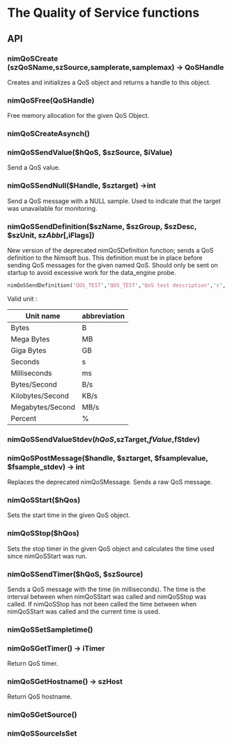 # The Quality of Service functions 

## API

### nimQoSCreate (szQoSName,szSource,samplerate,samplemax) -> QoSHandle
Creates and initializes a QoS object and returns a handle to this object.

### nimQoSFree(QoSHandle)
Free memory allocation for the given QoS Object.

### nimQoSCreateAsynch()

### nimQoSSendValue($hQoS, $szSource, $iValue)
Send a QoS value.

### nimQoSSendNull($Handle, $sztarget) ->int
Send a QoS message with a NULL sample. Used to indicate that the target was unavailable for monitoring. 

### nimQoSSendDefinition($szName, $szGroup, $szDesc, $szUnit, $szAbbr [,$iFlags])
New version of the deprecated nimQoSDefinition function; sends a QoS definition to the Nimsoft bus. This definition must be in place before sending QoS messages for the given named QoS. Should only be sent on startup to avoid excessive work for the data_engine probe.

```perl
nimQoSSendDefinition('QOS_TEST','QOS_TEST','QoS test description','s', 'Seconds', NIMQOS_DEF_NONE);
```

Valid unit : 

| Unit name | abbreviation |
| --- | --- | 
| Bytes | B |
| Mega Bytes | MB |
| Giga Bytes | GB |
| Seconds | s |
| Milliseconds | ms |
| Bytes/Second | B/s |
| Kilobytes/Second | KB/s |
| Megabytes/Second | MB/s |
| Percent | % |

### nimQoSSendValueStdev($hQoS,$szTarget,$fValue,$fStdev)

### nimQoSPostMessage($handle, $sztarget, $fsamplevalue, $fsample_stdev) -> int
Replaces the deprecated nimQoSMessage. Sends a raw QoS message.

### nimQoSStart($hQos)
Sets the start time in the given QoS object.

### nimQoSStop($hQos)
Sets the stop timer in the given QoS object and calculates the time used since nimQoSStart was run.

### nimQoSSendTimer($hQoS, $szSource)
Sends a QoS message with the time (in milliseconds). The time is the interval between when nimQoSStart was called and nimQoSStop was called. If nimQoSStop has not been called the time between when nimQoSStart was called and the current time is used.

### nimQoSSetSampletime()

### nimQoSGetTimer() -> iTimer
Return QoS timer.

### nimQoSGetHostname() -> szHost
Return QoS hostname.

### nimQoSGetSource()

### nimQoSSourceIsSet
